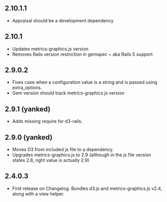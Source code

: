 ## 2.10.1.1

* Appraisal should be a development dependency

## 2.10.1

* Updates metrics-graphics.js version
* Removes Rails version restriction in gemspec ~ aka Rails 5 support

## 2.9.0.2

* Fixes case when a configuration value is a string and is passed using extra_options.
* Gem version should track metrics-graphics.js version

## 2.9.1 (yanked)

* Adds missing require for d3-rails.

## 2.9.0 (yanked)

* Moves D3 from included js file to a dependency.
* Upgrades metrics-graphics.js to 2.9 (although in the js file version states 2.8, right value is actually 2.9)

## 2.4.0.3

* First release on Changelog. Bundles d3.js and metrics-graphics.js v2.4, along with a view helper.
